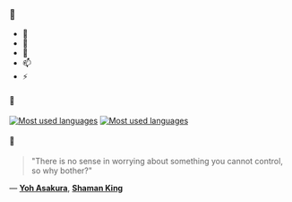 ### 👋

- 🔭
- 🌱
- 💬
- 📫
- ⚡

#### 🧏

[![Most used languages](https://github-readme-stats-aynah.vercel.app/api/top-langs/?username=aynh&theme=solarized-dark&langs_count=6&layout=compact&hide_title=true)](https://github.com/anuraghazra/github-readme-stats#gh-dark-mode-only)
[![Most used languages](https://github-readme-stats-aynah.vercel.app/api/top-langs/?username=aynh&theme=solarized-light&langs_count=6&layout=compact&hide_title=true)](https://github.com/anuraghazra/github-readme-stats#gh-light-mode-only)

#### 💬

> "There is no sense in worrying about something you cannot control, so why bother?"

&mdash; [**Yoh Asakura**](https://myanimelist.net/character.php?q=Yoh%20Asakura&cat=character), [**Shaman King**](https://myanimelist.net/search/all?q=Shaman%20King&cat=all)
